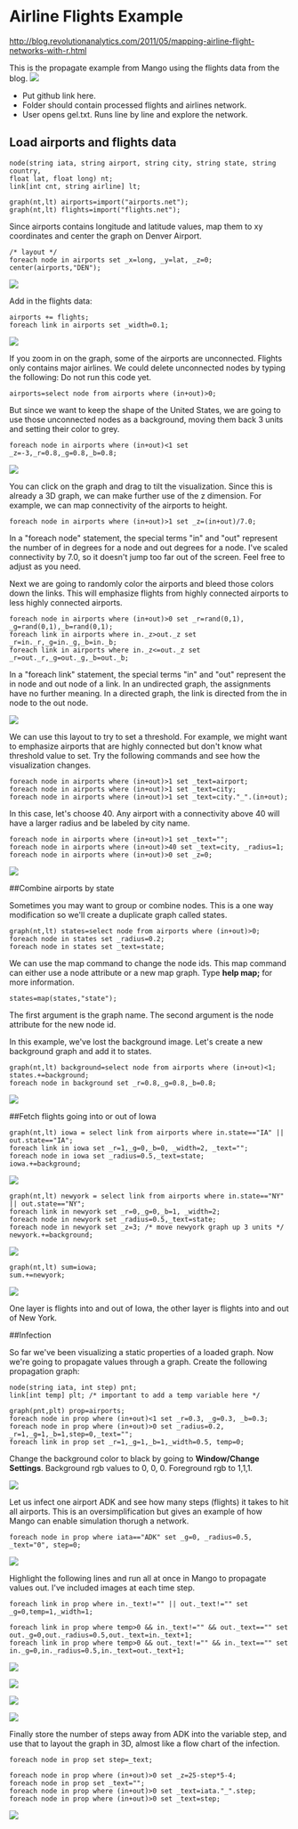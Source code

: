 # Airline Flights Example

http://blog.revolutionanalytics.com/2011/05/mapping-airline-flight-networks-with-r.html

This is the propagate example from Mango using the flights data from the blog.
![](fromDSM.png)

* Put github link here.
* Folder should contain processed flights and airlines network. 
* User opens gel.txt. Runs line by line and explore the network.

## Load airports and flights data
```
node(string iata, string airport, string city, string state, string country, 
float lat, float long) nt;
link[int cnt, string airline] lt;

graph(nt,lt) airports=import("airports.net");
graph(nt,lt) flights=import("flights.net");
```

Since airports contains longitude and latitude values, map them to xy coordinates and center the graph on Denver Airport.
```
/* layout */
foreach node in airports set _x=long, _y=lat, _z=0;
center(airports,"DEN");
```

![](flights01.png)

Add in the flights data:
```
airports += flights;
foreach link in airports set _width=0.1;
```

![](flights02.png)

If you zoom in on the graph, some of the airports are unconnected. Flights only contains major airlines. We could delete unconnected nodes by typing the following: Do not run this code yet.

```
airports=select node from airports where (in+out)>0;
```
But since we want to keep the shape of the United States, we are going to use those  unconnected nodes as a background, moving them back 3 units and setting their color to grey.

```
foreach node in airports where (in+out)<1 set _z=-3,_r=0.8,_g=0.8,_b=0.8;
```

![](flights03.png)

You can click on the graph and drag to tilt the visualization. Since this is already a 3D graph, we can make further use of the z dimension. For example, we can map connectivity of the airports to height.

```
foreach node in airports where (in+out)>1 set _z=(in+out)/7.0;
```

In a "foreach node" statement, the special terms "in" and "out" represent the number of in degrees for a node and out degrees for a node. I've scaled connectivity by 7.0, so it doesn't jump too far out of the screen. Feel free to adjust as you need.

Next we are going to randomly color the airports and bleed those colors down the links. This will emphasize flights from highly connected airports to less highly connected airports.

```
foreach node in airports where (in+out)>0 set _r=rand(0,1), _g=rand(0,1),_b=rand(0,1);
foreach link in airports where in._z>out._z set _r=in._r,_g=in._g,_b=in._b;
foreach link in airports where in._z<=out._z set _r=out._r,_g=out._g,_b=out._b;
```

In a "foreach link" statement, the special terms "in" and "out" represent the in node and out node of a link. In an undirected graph, the assignments have no further meaning. In a directed graph, the link is directed from the in node to the out node.

![](flights04.png)

We can use this layout to try to set a threshold. For example, we might want to emphasize airports that are highly connected but don't know what threshold value to set. Try the following commands and see how the visualization changes.

```
foreach node in airports where (in+out)>1 set _text=airport;
foreach node in airports where (in+out)>1 set _text=city;
foreach node in airports where (in+out)>1 set _text=city."_".(in+out);
```

In this case, let's choose 40. Any airport with a connectivity above 40 will have a larger radius and be labeled by city name.

```
foreach node in airports where (in+out)>1 set _text="";
foreach node in airports where (in+out)>40 set _text=city, _radius=1;
foreach node in airports where (in+out)>0 set _z=0;
```

![](flights05.png)

##Combine airports by state

Sometimes you may want to group or combine nodes. This is a one way modification so we'll create a duplicate graph called states.

```
graph(nt,lt) states=select node from airports where (in+out)>0;
foreach node in states set _radius=0.2;
foreach node in states set _text=state;
```

We can use the map command to change the node ids. This map command can either use a node attribute or a new map graph. Type **help map;** for more information.

```
states=map(states,"state");
```

The first argument is the graph name. The second argument is the node attribute for the new  node id.

In this example, we've lost the background image. Let's create a new background graph and add it to states.
```
graph(nt,lt) background=select node from airports where (in+out)<1;
states.+=background;
foreach node in background set _r=0.8,_g=0.8,_b=0.8;
```

![](states.png)

##Fetch flights going into or out of Iowa

```
graph(nt,lt) iowa = select link from airports where in.state=="IA" || out.state=="IA";
foreach link in iowa set _r=1,_g=0,_b=0, _width=2, _text="";
foreach node in iowa set _radius=0.5,_text=state;
iowa.+=background;
```

![](iowa.png)

```
graph(nt,lt) newyork = select link from airports where in.state=="NY" || out.state=="NY";
foreach link in newyork set _r=0,_g=0,_b=1, _width=2;
foreach node in newyork set _radius=0.5,_text=state;
foreach node in newyork set _z=3; /* move newyork graph up 3 units */
newyork.+=background;
```

![](newyork.png)

```
graph(nt,lt) sum=iowa;
sum.+=newyork;
```

![](ia_ny.png)

One layer is flights into and out of Iowa, the other layer is flights into and out of New York.


##Infection 

So far we've been visualizing a static properties of a loaded graph. Now we're going to propagate values through a graph. Create the following propagation graph:

```
node(string iata, int step) pnt;
link[int temp] plt; /* important to add a temp variable here */

graph(pnt,plt) prop=airports;
foreach node in prop where (in+out)<1 set _r=0.3, _g=0.3, _b=0.3;
foreach node in prop where (in+out)>0 set _radius=0.2, _r=1,_g=1,_b=1,step=0,_text="";
foreach link in prop set _r=1,_g=1,_b=1,_width=0.5, temp=0;
```

Change the background color to black by going to **Window/Change Settings**. Background rgb values to 0, 0, 0. Foreground rgb to 1,1,1.

![](prop01.png)

Let us infect one airport ADK and see how many steps (flights) it takes to hit all airports. This is an oversimplification but gives an example of how Mango can enable simulation thorugh a network. 

```
foreach node in prop where iata=="ADK" set _g=0, _radius=0.5, _text="0", step=0;
```

![](prop02.png)

Highlight the following lines and run all at once in Mango to propagate values out. I've included images at each time step.
```
foreach link in prop where in._text!="" || out._text!="" set _g=0,temp=1,_width=1;

foreach link in prop where temp>0 && in._text!="" && out._text=="" set out._g=0,out._radius=0.5,out._text=in._text+1;
foreach link in prop where temp>0 && out._text!="" && in._text=="" set in._g=0,in._radius=0.5,in._text=out._text+1;

```

![](prop03.png)

![](prop04.png)

![](prop06.png)

![](prop07.png)

Finally store the number of steps away from ADK into the variable step, and use that to layout the graph in 3D, almost like a flow chart of the infection.

```
foreach node in prop set step=_text;

foreach node in prop where (in+out)>0 set _z=25-step*5-4;
foreach node in prop set _text="";
foreach node in prop where (in+out)>0 set _text=iata."_".step;
foreach node in prop where (in+out)>0 set _text=step;
```

![](prop08.png)








